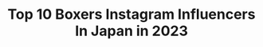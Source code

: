 ---
title: Top 10 Boxers Instagram Influencers In Japan in 2023
description: >-
  Find top boxers Instagram influencers in Japan in 2023. Most popular hashtags: #japan #anime #tokyo.
platform: Instagram
hits: 9
text_top: See the best Instagram accounts on inBeat.
text_bottom: Our search engine has 9 Instagram influencers like this in Japan for you to collaborate.
profiles:
  - username: "jorgelinares"
    fullname: >-
      JL7
    bio: >-
      ホルヘ・リナレス 4 Time World Champion 🥊 #TeamLinares
    location: "Japan"
    followers: 306629
    engagement: 289
    commentsToLikes: 0.015592
    id: ck6tpkmnakebr0j71vwmido99
    verified: true
    hashtags: "#japan, #venum, #boxing, #golf"
  - username: "artof.lucasm"
    fullname: >-
      Lucas Mendonça
    bio: >-
      ✧* Commissions OPEN 🇧🇷🇺🇸 👇Online Store ⭐️
    location: "Japan"
    followers: 49530
    engagement: 646
    commentsToLikes: 0.012422
    id: ck5zlzp0klngp0i142videm08
    verified: false
    hashtags: "#animeaesthetic, #robot, #future, #psychedelic"
  - username: "eijikatano"
    fullname: >-
      aniki(eiji katano)
    bio: >-
      片野英児(かたの えいじ) アニ散歩、赤星探偵団 を企画執筆出演中。YouTube「アニチューブ」企画運営。イベント出演、商品プロデュース、コラボ企画、コンテンツ企画出演等、個人お仕事のご依頼は下記まで。 eiji19681125@gmail.com #アニ散歩 #赤星探偵団 #アニチューブ
    location: "Japan"
    followers: 32581
    engagement: 471
    commentsToLikes: 0.005361
    id: ck8t7y6gxie3j0j78n2grr5oq
    verified: false
    hashtags: "#jollygoodclothing, #ankz, #laulhere, #anitube"
  - username: "tak_z"
    fullname: >-
      tak_z
    bio: >-
      osaka ⇄ tokyo japan 🥀 Holiday / TAK-Z & APOLLO
    location: "Japan"
    followers: 36093
    engagement: 445
    commentsToLikes: 0.009742
    id: ck8svpecmc8gg0j78fddc5g35
    verified: false
    hashtags: "#spicychocolate, #tak, #ahmurderz, #tokyoheartbeats"
  - username: "kotobuki_kun_1048"
    fullname: >-
      寿君
    bio: >-
      ID ENTERTAINMENT🇯🇵STREET HERO Osaka🏯SUMMER GOD🌞 👇🎼Click here for music🎼👇
    location: "Japan"
    followers: 54344
    engagement: 535
    commentsToLikes: 0.008216
    id: ck8svpfhdc8iy0j785nbn0tfm
    verified: false
    hashtags: "#spicychocolate, #reggae, #youtube, #juice"
  - username: "jumbomaatch"
    fullname: >-
      マンチの親父
    bio: >-
      JAPANESE REGGAE DEEJAY from Mighty jam rock 、BEAN BALL RECORDS 、三代目モンスター
    location: "Japan"
    followers: 13506
    engagement: 411
    commentsToLikes: 0.004713
    id: ck8svpk0xc91x0j78x1p5fr2f
    verified: false
    hashtags: "#highestcup2020, #zeebra, #reggae, #erone"
  - username: "wimpievdwalt"
    fullname: >-
      Wimpie van der Walt  ヴィンピー
    bio: >-
      Christian ✝️ Player at @redhurricanes_official @japan_rugby
    location: "Japan"
    followers: 20810
    engagement: 1179
    commentsToLikes: 0.011334
    id: ck5znrpo8p15q0i146kifjjw3
    verified: false
    hashtags: "#redhurricanes, #boerseun, #tbt, #farmlife"
  - username: "yewwooi"
    fullname: >-
      Jeff | Travel and Coffee
    bio: >-
      Hong Kong • Malaysian Travel in search for the best thing on Earth #mycoffeetour 📧law_yew_wooi@yahoo.com
    location: "Japan"
    followers: 36682
    engagement: 260
    commentsToLikes: 0.014422
    id: ck0tu6fbj5ugu0i19k8he4jxt
    verified: false
    hashtags: "#instamagazine, #hobikopi, #ywxhk, #instameethk"
  - username: "_justjdm_"
    fullname: >-
      Just JDM
    bio: >-
      Living Japanese car culture vicariously through photos I find on the internet.. Go and follow: @jdm_cartunez DM for feature/Buy some merch:
    location: "Japan"
    followers: 18120
    engagement: 528
    commentsToLikes: 0.003485
    id: ckaouez56zzgp0i785paq8oyg
    verified: false
    hashtags: "#jdmcars, #jdmlifestyle, #tokyo, #supercars"
---